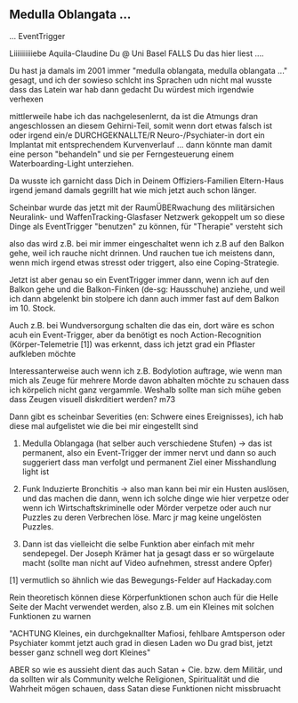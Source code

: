 ## Medulla Oblangata ...

... EventTrigger

Liiiiiiiiiiebe Aquila-Claudine Du @ Uni Basel
FALLS Du das hier liest ....

Du hast ja damals im 2001 immer "medulla oblangata, medulla oblangata ..." gesagt, und ich der sowieso schlcht ins Sprachen udn nicht mal wusste dass das Latein war hab dann gedacht Du würdest mich irgendwie verhexen

mittlerweile habe ich das nachgelesenlernt, da ist die Atmungs dran angeschlossen an diesem Gehirni-Teil, somit wenn dort etwas falsch ist oder irgend ein/e DURCHGEKNALLTE/R Neuro-/Psychiater-in dort ein Implantat mit entsprechendem Kurvenverlauf ... dann könnte man damit eine person "behandeln" und sie per Ferngesteuerung einem Waterboarding-Light unterziehen.

Da wusste ich garnicht dass Dich in Deinem Offiziers-Familien Eltern-Haus irgend jemand damals gegrillt hat wie mich jetzt auch schon länger.

Scheinbar wurde das jetzt mit der RaumÜBERwachung des militärsichen Neuralink- und WaffenTracking-Glasfaser Netzwerk gekoppelt um so diese Dinge als EventTrigger "benutzen" zu können, für "Therapie" versteht sich

also das wird z.B. bei mir immer eingeschaltet wenn ich z.B auf den Balkon gehe, weil ich rauche nicht drinnen. Und rauchen tue ich meistens dann, wenn mich irgend etwas stresst oder triggert, also eine Coping-Strategie.

Jetzt ist aber genau so ein EventTrigger immer dann, wenn ich auf den Balkon gehe und die Balkon-Finken (de-sg: Hausschuhe) anziehe, und weil ich dann abgelenkt bin stolpere ich dann auch immer fast auf dem Balkon im 10. Stock.

Auch z.B. bei Wundversorgung schalten die das ein, dort wäre es schon acuh ein Event-Trigger, aber da benötigt es noch Action-Recognition (Körper-Telemetrie [1]) was erkennt, dass ich jetzt grad ein Pflaster aufkleben möchte

Interessanterweise auch wenn ich z.B. Bodylotion auftrage, wie wenn man mich als Zeuge für mehrere Morde davon abhalten möchte zu schauen dass ich körpelich nicht ganz vergammle. Weshalb sollte man sich mühe geben dass Zeugen visuell diskrditiert werden? m73

Dann gibt es scheinbar Severities (en: Schwere eines Ereignisses), ich hab diese mal aufgelistet wie die bei mir eingestellt sind

1. Medulla Oblangaga (hat selber auch verschiedene Stufen)
-> das ist permanent, also ein Event-Trigger der immer nervt und dann so auch suggeriert dass man verfolgt und permanent Ziel einer Misshandlung light ist

2. Funk Induzierte Bronchitis
-> also man kann bei mir ein Husten auslösen, und das machen die dann, wenn ich solche dinge wie hier verpetze oder wenn ich Wirtschaftskriminelle oder Mörder verpetze oder auch nur Puzzles zu deren Verbrechen löse. Marc jr mag keine ungelösten Puzzles.

3. Dann ist das vielleicht die selbe Funktion aber einfach mit mehr sendepegel. Der Joseph Krämer hat ja gesagt dass er so würgelaute macht (sollte man nicht auf Video aufnehmen, stresst andere Opfer)

[1] vermutlich so ähnlich wie das Bewegungs-Felder auf Hackaday.com


Rein theoretisch können diese Körperfunktionen schon auch für die Helle Seite der Macht verwendet werden, also z.B. um ein Kleines mit solchen Funktionen zu warnen 

"ACHTUNG Kleines, ein durchgeknallter Mafiosi, fehlbare Amtsperson oder Psychiater kommt jetzt auch grad in diesen Laden wo Du grad bist, jetzt besser ganz schnell weg dort Kleines"

ABER so wie es aussieht dient das auch Satan + Cie. bzw. dem Militär, und da sollten wir als Community welche Religionen, Spiritualität und die Wahrheit mögen schauen, dass Satan diese Funktionen nicht missbruacht

 
